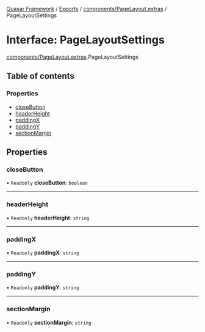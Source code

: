 [Quasar Framework](../index.md) / [Exports](../modules.md) / [components/PageLayout.extras](../modules/components_PageLayout_extras.md) / PageLayoutSettings

# Interface: PageLayoutSettings

[components/PageLayout.extras](../modules/components_PageLayout_extras.md).PageLayoutSettings

## Table of contents

### Properties

- [closeButton](components_PageLayout_extras.PageLayoutSettings.md#closebutton)
- [headerHeight](components_PageLayout_extras.PageLayoutSettings.md#headerheight)
- [paddingX](components_PageLayout_extras.PageLayoutSettings.md#paddingx)
- [paddingY](components_PageLayout_extras.PageLayoutSettings.md#paddingy)
- [sectionMargin](components_PageLayout_extras.PageLayoutSettings.md#sectionmargin)

## Properties

### closeButton

• `Readonly` **closeButton**: `boolean`

___

### headerHeight

• `Readonly` **headerHeight**: `string`

___

### paddingX

• `Readonly` **paddingX**: `string`

___

### paddingY

• `Readonly` **paddingY**: `string`

___

### sectionMargin

• `Readonly` **sectionMargin**: `string`
